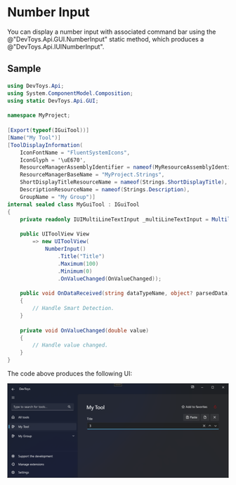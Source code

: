 # Number Input

You can display a number input with associated command bar using the @"DevToys.Api.GUI.NumberInput" static method, which produces a @"DevToys.Api.IUINumberInput".

## Sample

```csharp
using DevToys.Api;
using System.ComponentModel.Composition;
using static DevToys.Api.GUI;

namespace MyProject;

[Export(typeof(IGuiTool))]
[Name("My Tool")]
[ToolDisplayInformation(
    IconFontName = "FluentSystemIcons",
    IconGlyph = '\uE670',
    ResourceManagerAssemblyIdentifier = nameof(MyResourceAssemblyIdentifier),
    ResourceManagerBaseName = "MyProject.Strings",
    ShortDisplayTitleResourceName = nameof(Strings.ShortDisplayTitle),
    DescriptionResourceName = nameof(Strings.Description),
    GroupName = "My Group")]
internal sealed class MyGuiTool : IGuiTool
{
    private readonly IUIMultiLineTextInput _multiLineTextInput = MultilineTextInput();

    public UIToolView View
        => new UIToolView(
            NumberInput()
                .Title("Title")
                .Maximum(100)
                .Minimum(0)
                .OnValueChanged(OnValueChanged));

    public void OnDataReceived(string dataTypeName, object? parsedData)
    {
        // Handle Smart Detection.
    }

    private void OnValueChanged(double value)
    {
        // Handle value changed.
    }
}
```

The code above produces the following UI:

![DevToys - My Tool - Number Input](assets/number-input.png)